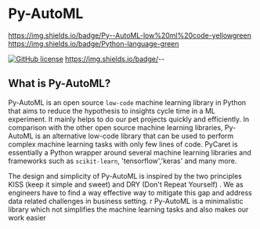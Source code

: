 # Py-AutoML

https://img.shields.io/badge/Py--AutoML-low%20ml%20code-yellowgreen
https://img.shields.io/badge/Python-language-green

[![GitHub license](https://img.shields.io/github/license/PrudhviGNV/py-automl)](https://github.com/PrudhviGNV/py-automl/blob/master/LICENCE.md)
https://img.shields.io/badge/<LABEL>-<MESSAGE>-<COLOR>





## What is Py-AutoML?
Py-AutoML is an open source `low-code` machine learning library in Python that aims to reduce the hypothesis to insights cycle time in a ML experiment. It mainly helps to do our pet projects quickly and efficiently. In comparison with the other open source machine learning libraries, Py-AutoML is an alternative low-code library that can be used to perform complex machine learning tasks with only few lines of code. PyCaret is essentially a Python wrapper around several machine learning libraries and frameworks such as `scikit-learn`, 'tensorflow','keras' and many more. 

The design and simplicity of Py-AutoML is inspired by the  two principles KISS (keep it simple and sweet) and DRY (Don't Repeat Yourself) . We as engineers have to find a way  effective way to mitigate this gap and address data related challenges in business setting. 
r
Py-AutoML is a minimalistic library which not  simplifies the machine learning tasks and also makes our work easier
